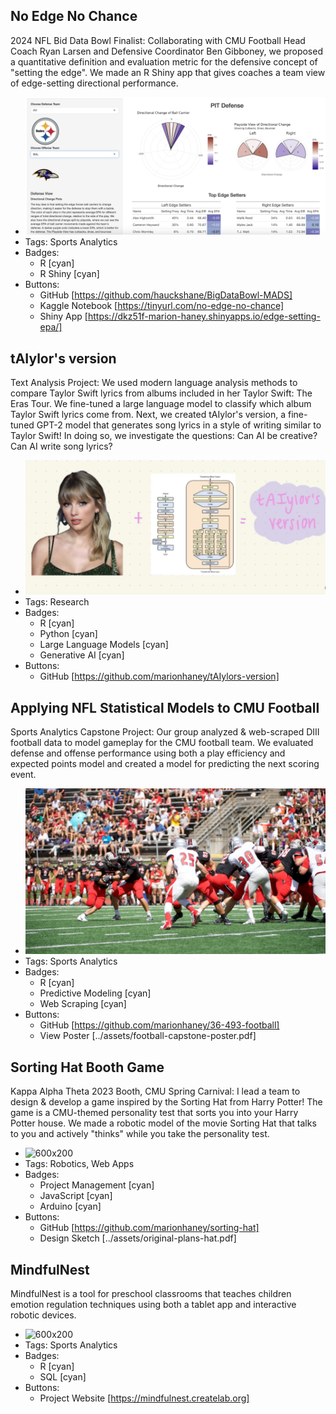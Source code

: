 ## No Edge No Chance
2024 NFL Bid Data Bowl Finalist: Collaborating with CMU Football Head Coach Ryan Larsen and Defensive Coordinator Ben Gibboney, we proposed a quantitative definition and evaluation metric for the defensive concept of "setting the edge". We made an R Shiny app that gives coaches a team view of edge-setting directional performance.
- ![600x200](../assets/edge-setting-shiny.png)
- Tags: Sports Analytics
- Badges:
  - R [cyan]
  - R Shiny [cyan]
- Buttons:
  - GitHub [https://github.com/hauckshane/BigDataBowl-MADS]
  - Kaggle Notebook [https://tinyurl.com/no-edge-no-chance]
  - Shiny App [https://dkz51f-marion-haney.shinyapps.io/edge-setting-epa/]

## tAIylor's version
Text Analysis Project: We used modern language analysis methods to compare Taylor Swift lyrics from albums included in her Taylor Swift: The Eras Tour. We fine-tuned a large language model to classify which album Taylor Swift lyrics come from. Next, we created tAIylor's version, a fine-tuned GPT-2 model that generates song lyrics in a style of writing similar to Taylor Swift! In doing so, we investigate the questions: Can AI be creative? Can AI write song lyrics?
- ![600x200](../assets/tAIylors-version.png)
- Tags: Research
- Badges:
  - R [cyan]
  - Python [cyan]
  - Large Language Models [cyan]
  - Generative AI [cyan]
- Buttons:
  - GitHub [https://github.com/marionhaney/tAIylors-version]

## Applying NFL Statistical Models to CMU Football
Sports Analytics Capstone Project: Our group analyzed & web-scraped DIII football data to model gameplay for the CMU football team. We evaluated defense and offense performance using both a play efficiency and expected points model and created a model for predicting the next scoring event.
- ![600x200](../assets/cmu-football.png)
- Tags: Sports Analytics
- Badges:
  - R [cyan]
  - Predictive Modeling [cyan]
  - Web Scraping [cyan]
- Buttons:
  - GitHub [https://github.com/marionhaney/36-493-football]
  - View Poster [../assets/football-capstone-poster.pdf]

## Sorting Hat Booth Game
Kappa Alpha Theta 2023 Booth, CMU Spring Carnival: I lead a team to design & develop a game inspired by the Sorting Hat from Harry Potter! The game is a CMU-themed personality test that sorts you into your Harry Potter house. We made a robotic model of the movie Sorting Hat that talks to you and actively "thinks" while you take the personality test.
- ![600x200](../assets/hat-use1.gif)
- Tags: Robotics, Web Apps
- Badges:
  - Project Management [cyan]
  - JavaScript [cyan]
  - Arduino [cyan]
- Buttons:
  - GitHub [https://github.com/marionhaney/sorting-hat]
  - Design Sketch [../assets/original-plans-hat.pdf]

## MindfulNest
MindfulNest is a tool for preschool classrooms that teaches children emotion regulation techniques using both a tablet app and interactive robotic devices.
- ![600x200](../assets/mn-app-use.png)
- Tags: Sports Analytics
- Badges:
  - R [cyan]
  - SQL [cyan]
- Buttons:
  - Project Website [https://mindfulnest.createlab.org]